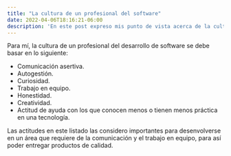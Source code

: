 ```yaml
---
title: "La cultura de un profesional del software"
date: 2022-04-06T18:16:21-06:00
description: 'En este post expreso mis punto de vista acerca de la cultura en el desarrollo de software'
---
```


Para mí, la cultura de un profesional del desarrollo de software se debe basar en lo siguiente:

- Comunicación asertiva.
- Autogestión.
- Curiosidad.
- Trabajo en equipo.
- Honestidad.
- Creatividad.
- Actitud de ayuda con los que conocen menos o tienen menos práctica en una tecnología.  

Las actitudes en este listado las considero importantes para desenvolverse en un área que requiere de la comunicación y el trabajo en equipo, para así poder entregar productos de calidad.

